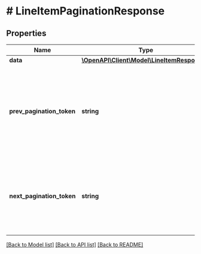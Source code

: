 # # LineItemPaginationResponse

## Properties

Name | Type | Description | Notes
------------ | ------------- | ------------- | -------------
**data** | [**\OpenAPI\Client\Model\LineItemResponse[]**](LineItemResponse.md) |  |
**prev_pagination_token** | **string** | A token that can be sent in the &#x60;pagination_token&#x60; query parameter to get the previous page of results, or &#x60;null&#x60; if there is no previous page (i.e. you&#39;ve reached the first page). | [optional]
**next_pagination_token** | **string** | A token that can be sent in the &#x60;pagination_token&#x60; query parameter to get the next page of results, or &#x60;null&#x60; if there is no next page (i.e. you&#39;ve reached the last page). | [optional]

[[Back to Model list]](../../README.md#models) [[Back to API list]](../../README.md#endpoints) [[Back to README]](../../README.md)
